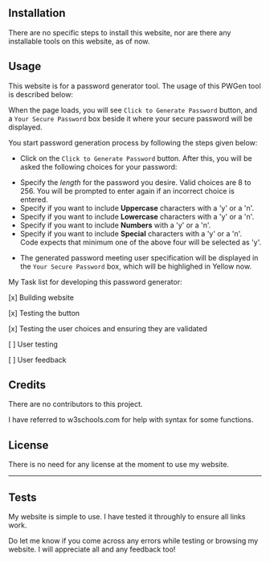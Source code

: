 
## Installation

There are no specific steps to install this website, nor are there any installable tools on this website, as of now.


## Usage 

This website is for a password generator tool. The usage of this PWGen tool is described below:

When the page loads, you will see `Click to Generate Password` button, and a `Your Secure Password` box beside it where your secure password will be displayed.

You start password generation process by following the steps given below:

* Click on the `Click to Generate Password` button. After this, you will be asked the following choices for your password:
- Specify the *length* for the password you desire. Valid choices are 8 to 256. You will be prompted to enter again if an incorrect choice is entered.
- Specify if you want to include **Uppercase** characters with a 'y' or a 'n'.
- Specify if you want to include **Lowercase** characters with a 'y' or a 'n'.
- Specify if you want to include **Numbers** with a 'y' or a 'n'.
- Specify if you want to include **Special** characters with a 'y' or a 'n'.
Code expects that minimum one of the above four will be selected as 'y'.
* The generated password meeting user specification will be displayed in the `Your Secure Password` box, which will be highlighed in Yellow now.

My Task list for developing this password generator:

[x] Building website

[x] Testing the button

[x] Testing the user choices and ensuring they are validated

[ ] User testing

[ ] User feedback 


## Credits

There are no contributors to this project.

I have referred to w3schools.com for help with syntax for some functions.


## License

There is no need for any license at the moment to use my website.


---

## Tests

My website is simple to use. I have tested it throughly to ensure all links work. 

Do let me know if you come across any errors while testing or browsing my website. I will appreciate all and any feedback too!
